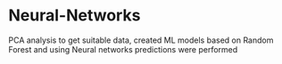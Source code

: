 # Neural-Networks
PCA analysis to get suitable data, created ML models based on Random Forest and using Neural networks predictions were performed
